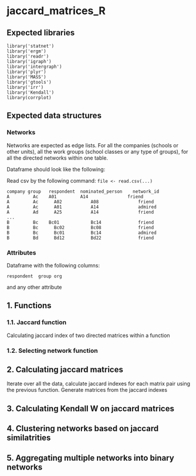 

# jaccard_matrices_R


## Expected libraries
```
library('statnet')
library('ergm')
library('readr')
library('igraph')
library('intergraph')
library('plyr')
library('MASS')
library('gtools')
library('irr')
library('Kendall')
library(corrplot)
```
## Expected data structures

### Networks

Networks are expected as edge lists. For all the companies (schools or other units), all the work groups (school classes or any type of groups), 
for all the directed networks within one table.

Dataframe should look like the following:

Read csv by the following command: `file <- read.csv(...)`

```
company	group	respondent	nominated_person	network_id
A   	  Ac  	A01	        A14	              friend
A   	  Ac	  A02	        A08	              friend
A   	  Ac	  A01	        A14	              admired
A   	  Ad	  A25	        A14	              friend
...
B   	  Bc  	Bc01	        Bc14	          friend
B   	  Bc	  Bc02	        Bc08	          friend
B   	  Bc	  Bc01	        Bc14	          admired
B   	  Bd	  Bd12	        Bd22	          friend
```
### Attributes
Dataframe with the following columns:
```
respondent  group org
```
and any other attribute


## 1. Functions
### 1.1. Jaccard function
Calculating jaccard index of two directed matrices within a function 

### 1.2. Selecting network function


## 2. Calculating jaccard matrices
Iterate over all the data, calculate jaccard indexes for each matrix pair using the previous function. Generate matrices from the jaccard indexes

## 3. Calculating Kendall W on jaccard matrices

## 4. Clustering networks based on jaccard similatrities

## 5. Aggregating multiple networks into binary networks
